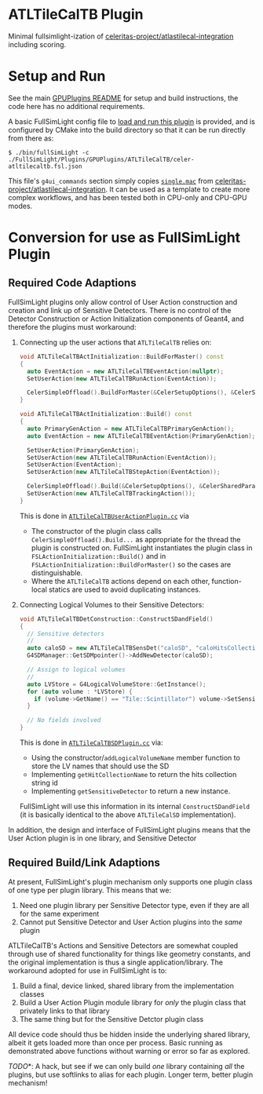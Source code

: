 # ATLTileCalTB Plugin

Minimal fullsimlight-ization of [celeritas-project/atlastilecal-integration](https://github.com/celeritas-project/atlas-tilecal-integration/)
including scoring.

# Setup and Run
See the main [GPUPlugins README](../README.md) for setup and build instructions, the
code here has no additional requirements.

A basic FullSimLight config file to [load and run this plugin](celer-atltilecaltb.fsl.json) is provided, and is configured
by CMake into the build directory so that it can be run directly from there as:

```console
$ ./bin/fullSimLight -c ./FullSimLight/Plugins/GPUPlugins/ATLTileCalTB/celer-atltilecaltb.fsl.json
```

This file's `g4ui_commands` section simply copies [`single.mac`](https://github.com/celeritas-project/atlas-tilecal-integration/blob/main/single.mac)
from [celeritas-project/atlastilecal-integration](https://github.com/celeritas-project/atlas-tilecal-integration/).
It can be used as a template to create more complex workflows, and has been tested
both in CPU-only and CPU-GPU modes.

# Conversion for use as FullSimLight Plugin
## Required Code Adaptions
FullSimLight plugins only allow control of User Action construction and creation
and link up of Sensitive Detectors. There is no control of the Detector Construction
or Action Initialization components of Geant4, and therefore the plugins must workaround:

1. Connecting up the user actions that `ATLTileCalTB` relies on: 

   ```cpp
   void ATLTileCalTBActInitialization::BuildForMaster() const
   {
     auto EventAction = new ATLTileCalTBEventAction(nullptr);
     SetUserAction(new ATLTileCalTBRunAction(EventAction));

     CelerSimpleOffload().BuildForMaster(&CelerSetupOptions(), &CelerSharedParams());
   }

   void ATLTileCalTBActInitialization::Build() const
   {
     auto PrimaryGenAction = new ATLTileCalTBPrimaryGenAction();
     auto EventAction = new ATLTileCalTBEventAction(PrimaryGenAction);

     SetUserAction(PrimaryGenAction);
     SetUserAction(new ATLTileCalTBRunAction(EventAction));
     SetUserAction(EventAction);
     SetUserAction(new ATLTileCalTBStepAction(EventAction));

     CelerSimpleOffload().Build(&CelerSetupOptions(), &CelerSharedParams(), &CelerLocalTransporter());
     SetUserAction(new ATLTileCalTBTrackingAction());
   }
   ```

   This is done in [`ATLTileCalTBUserActionPlugin.cc`](ATLTileCalTBUserActionPlugin.cc) via

   - The constructor of the plugin class calls `CelerSimpleOffload().Build...` as appropriate for
     the thread the plugin is constructed on. FullSimLight instantiates the plugin class in `FSLActionInitialization::Build()`
     and in `FSLActionInitialization::BuildForMaster()` so the cases are distinguishable.
   - Where the `ATLTileCalTB` actions depend on each other, function-local statics are used
     to avoid duplicating instances.

2. Connecting Logical Volumes to their Sensitive Detectors:

   ```cpp
   void ATLTileCalTBDetConstruction::ConstructSDandField()
   {
     // Sensitive detectors
     //
     auto caloSD = new ATLTileCalTBSensDet("caloSD", "caloHitsCollection");
     G4SDManager::GetSDMpointer()->AddNewDetector(caloSD);

     // Assign to logical volumes
     //
     auto LVStore = G4LogicalVolumeStore::GetInstance();
     for (auto volume : *LVStore) {
       if (volume->GetName() == "Tile::Scintillator") volume->SetSensitiveDetector(caloSD);
     }

     // No fields involved
   }
   ```

   This is done in [`ATLTileCalTBSDPlugin.cc`](ATLTilCalTBSDPlugin.cc) via:

   - Using the constructor/`addLogicalVolumeName` member function to store the LV names that
     should use the SD
   - Implementing `getHitCollectionName` to return the hits collection string id
   - Implementing `getSensitiveDetector` to return a new instance.

   FullSimLight will use this information in its internal `ConstructSDandField` (it
   is basically identical to the above `ATLTileCalSD` implementation).

In addition, the design and interface
of FullSimLight plugins means that the User Action plugin is in one library, and Sensitive Detector

## Required Build/Link Adaptions
At present, FullSimLight's plugin mechanism only supports one plugin class of one type 
per plugin library. This means that we:

1. Need one plugin library per Sensitive Detector type, even if they are all for the same experiment
2. Cannot put Sensitive Detector and User Action plugins into the _same_ plugin

ATLTileCalTB's Actions and Sensitive Detectors are somewhat coupled through use of
shared functionality for things like geometry constants, and the original implementation
is thus a single application/library. The workaround adopted for use in FullSimLight is to:

1. Build a final, device linked, shared library from the implementation classes
2. Build a User Action Plugin module library for _only_ the plugin class that privately links to that library
3. The same thing but for the Sensitive Detctor plugin class

All device code should thus be hidden inside the underlying shared library, albeit it gets loaded more than
once per process. Basic running as demonstrated above functions without warning or error so far as explored.

*TODO**: A hack, but see if we can only build _one_ library containing _all_ the plugins, but use softlinks
to alias for each plugin. Longer term, better plugin mechanism!
